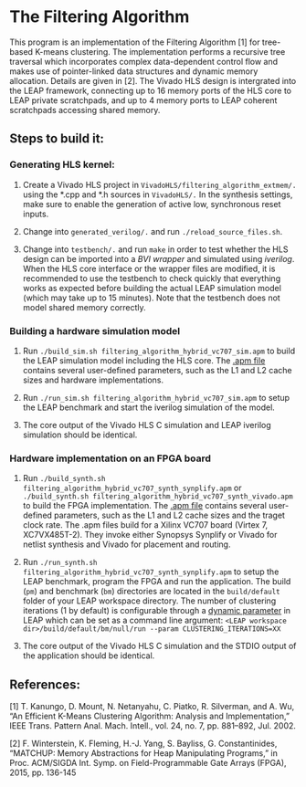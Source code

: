 The Filtering Algorithm
=============

This program is an implementation of the Filtering Algorithm [1] for tree-based K-means clustering. The implementation performs a recursive tree traversal which incorporates complex data-dependent control flow and makes use of pointer-linked data structures and dynamic memory allocation. Details are given in [2]. The Vivado HLS design is intergrated into the LEAP framework, connecting up to 16 memory ports of the HLS core to LEAP private scratchpads, and up to 4 memory ports to LEAP coherent scratchpads accessing shared memory.

Steps to build it:
-------------

### Generating HLS kernel:

1) Create a Vivado HLS project in `VivadoHLS/filtering_algorithm_extmem/.` using the *.cpp and *.h sources in `VivadoHLS/.` In the synthesis settings, make sure to enable the generation of active low, synchronous reset inputs.

2) Change into `generated_verilog/.` and run `./reload_source_files.sh`.

3) Change into `testbench/.` and run `make` in order to test whether the HLS design can be imported into a *BVI wrapper* and simulated using *iverilog*. When the HLS core interface or the wrapper files are modified, it is recommended to use the testbench to check quickly that everything works as expected before building the actual LEAP simulation model (which may take up to 15 minutes). Note that the testbench does not model shared memory correctly.

### Building a hardware simulation model

1) Run `./build_sim.sh filtering_algorithm_hybrid_vc707_sim.apm` to build the LEAP simulation model including the HLS core. The [.apm file](https://github.com/AWB-Tools/awb/wiki//Apm-file) contains several user-defined parameters, such as the L1 and L2 cache sizes and hardware implementations.

2) Run `./run_sim.sh filtering_algorithm_hybrid_vc707_sim.apm` to setup the LEAP benchmark and start the iverilog simulation of the model.

3) The core output of the Vivado HLS C simulation and LEAP iverilog simulation should be identical.

### Hardware implementation on an FPGA board

1) Run `./build_synth.sh filtering_algorithm_hybrid_vc707_synth_synplify.apm` or `./build_synth.sh filtering_algorithm_hybrid_vc707_synth_vivado.apm` to build the FPGA implementation. The [.apm file](https://github.com/AWB-Tools/awb/wiki//Apm-file) contains several user-defined parameters, such as the L1 and L2 cache sizes and the traget clock rate. The .apm files build for a Xilinx VC707 board (Virtex 7, XC7VX485T-2). They invoke either Synopsys Synplify or Vivado for netlist synthesis and Vivado for placement and routing.

2) Run `./run_synth.sh filtering_algorithm_hybrid_vc707_synth_synplify.apm` to setup the LEAP benchmark, program the FPGA and run the application. The build (`pm`) and benchmark (`bm`) directories are located in the `build/default` folder of your LEAP workspace directory. The number of clustering iterations (1 by default) is configurable through a [dynamic parameter](https://github.com/LEAP-FPGA/leap-documentation/wiki/Dynamic-parameters) in LEAP which can be set as a command line argument: `<LEAP workspace dir>/build/default/bm/null/run --param CLUSTERING_ITERATIONS=XX`

3) The core output of the Vivado HLS C simulation and the STDIO output of the application should be identical.

References:
-------------

[1] T. Kanungo, D. Mount, N. Netanyahu, C. Piatko, R. Silverman, and A. Wu, “An Efficient K-Means Clustering Algorithm: Analysis and Implementation,” IEEE Trans. Pattern Anal. Mach. Intell., vol. 24, no. 7, pp. 881–892, Jul. 2002.

[2] F. Winterstein, K. Fleming, H.-J. Yang, S. Bayliss, G. Constantinides, “MATCHUP: Memory Abstractions for Heap Manipulating Programs,” in Proc. ACM/SIGDA Int. Symp. on Field-Programmable Gate Arrays (FPGA), 2015, pp. 136-145
